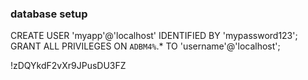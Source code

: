 ### database setup

CREATE USER 'myapp'@'localhost' IDENTIFIED BY 'mypassword123';
GRANT ALL PRIVILEGES ON `ADBM4%`.* TO 'username'@'localhost';

!zDQYkdF2vXr9JPusDU3FZ

